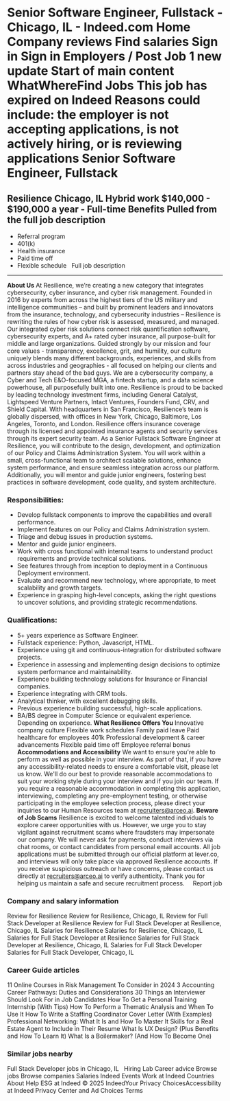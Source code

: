 Senior Software Engineer, Fullstack - Chicago, IL - Indeed.com
Home
Company reviews
Find salaries
Sign in
Sign in
Employers / Post Job
1 new update
Start of main content
WhatWhereFind Jobs
This job has expired on Indeed
Reasons could include: the employer is not accepting applications, is not actively hiring, or is reviewing applications
Senior Software Engineer, Fullstack
===================================
Resilience
Chicago, IL
Hybrid work
$140,000 - $190,000 a year - Full-time
Benefits Pulled from the full job description
---------------------------------------------
* Referral program
* 401(k)
* Health insurance
* Paid time off
* Flexible schedule
&nbsp;
Full job description
--------------------
**About Us**
At Resilience, we’re creating a new category that integrates cybersecurity, cyber insurance, and cyber risk management.
Founded in 2016 by experts from across the highest tiers of the US military and intelligence communities – and built by prominent leaders and innovators from the insurance, technology, and cybersecurity industries – Resilience is rewriting the rules of how cyber risk is assessed, measured, and managed. Our integrated cyber risk solutions connect risk quantification software, cybersecurity experts, and A+ rated cyber insurance, all purpose-built for middle and large organizations.
Guided strongly by our mission and four core values - transparency, excellence, grit, and humility, our culture uniquely blends many different backgrounds, experiences, and skills from across industries and geographies - all focused on helping our clients and partners stay ahead of the bad guys. We are a cybersecurity company, a Cyber and Tech E&O-focused MGA, a fintech startup, and a data science powerhouse, all purposefully built into one.
Resilience is proud to be backed by leading technology investment firms, including General Catalyst, Lightspeed Venture Partners, Intact Ventures, Founders Fund, CRV, and Shield Capital. With headquarters in San Francisco, Resilience’s team is globally dispersed, with offices in New York, Chicago, Baltimore, Los Angeles, Toronto, and London. Resilience offers insurance coverage through its licensed and appointed insurance agents and security services through its expert security team.
As a Senior Fullstack Software Engineer at Resilience, you will contribute to the design, development, and optimization of our Policy and Claims Administration System. You will work within a small, cross-functional team to architect scalable solutions, enhance system performance, and ensure seamless integration across our platform. Additionally, you will mentor and guide junior engineers, fostering best practices in software development, code quality, and system architecture.
### **Responsibilities:**
* Develop fullstack components to improve the capabilities and overall performance.
* Implement features on our Policy and Claims Administration system.
* Triage and debug issues in production systems.
* Mentor and guide junior engineers.
* Work with cross functional with internal teams to understand product requirements and provide technical solutions.
* See features through from inception to deployment in a Continuous Deployment environment.
* Evaluate and recommend new technology, where appropriate, to meet scalability and growth targets.
* Experience in grasping high-level concepts, asking the right questions to uncover solutions, and providing strategic recommendations.
### **Qualifications:**
* 5+ years experience as Software Engineer.
* Fullstack experience: Python, Javascript, HTML.
* Experience using git and continuous-integration for distributed software projects.
* Experience in assessing and implementing design decisions to optimize system performance and maintainability.
* Experience building technology solutions for Insurance or Financial companies.
* Experience integrating with CRM tools.
* Analytical thinker, with excellent debugging skills.
* Previous experience building successful, high-scale applications.
* BA/BS degree in Computer Science or equivalent experience.
Depending on experience.
**What Resilience Offers You**
Innovative company culture
Flexible work schedules
Family paid leave
Paid healthcare for employees
401k
Professional development & career advancements
Flexible paid time off
Employee referral bonus
**Accommodations and Accessibility**
We want to ensure you're able to perform as well as possible in your interview. As part of that, if you have any accessibility-related needs to ensure a comfortable visit, please let us know. We'll do our best to provide reasonable accommodations to suit your working style during your interview and if you join our team.
If you require a reasonable accommodation in completing this application, interviewing, completing any pre-employment testing, or otherwise participating in the employee selection process, please direct your inquiries to our Human Resources team at recruiters@arceo.ai.
**Beware of Job Scams**
Resilience is excited to welcome talented individuals to explore career opportunities with us. However, we urge you to stay vigilant against recruitment scams where fraudsters may impersonate our company. We will never ask for payments, conduct interviews via chat rooms, or contact candidates from personal email accounts. All job applications must be submitted through our official platform at lever.co, and interviews will only take place via approved Resilience accounts. If you receive suspicious outreach or have concerns, please contact us directly at recruiters@arceo.ai to verify authenticity. Thank you for helping us maintain a safe and secure recruitment process.
&nbsp;
&nbsp;
Report job
### Company and salary information
Review for Resilience
Review for Resilience, Chicago, IL
Review for Full Stack Developer at Resilience
Review for Full Stack Developer at Resilience, Chicago, IL
Salaries for Resilience
Salaries for Resilience, Chicago, IL
Salaries for Full Stack Developer at Resilience
Salaries for Full Stack Developer at Resilience, Chicago, IL
Salaries for Full Stack Developer
Salaries for Full Stack Developer, Chicago, IL
&nbsp;
### Career Guide articles
11 Online Courses in Risk Management To Consider in 2024
3 Accounting Career Pathways: Duties and Considerations
30 Things an Interviewer Should Look For in Job Candidates
How To Get a Personal Training Internship (With Tips)
How To Perform a Thematic Analysis and When To Use It
How To Write a Staffing Coordinator Cover Letter (With Examples)
Professional Networking: What It Is and How To Master It
Skills for a Real Estate Agent to Include in Their Resume
What Is UX Design? (Plus Benefits and How To Learn It)
What Is a Boilermaker? (And How To Become One)
&nbsp;
### Similar jobs nearby
Full Stack Developer jobs in Chicago, IL
&nbsp;
Hiring Lab Career advice Browse jobs Browse companies Salaries Indeed Events Work at Indeed Countries About Help ESG at Indeed
© 2025 IndeedYour Privacy ChoicesAccessibility at Indeed Privacy Center and Ad Choices Terms